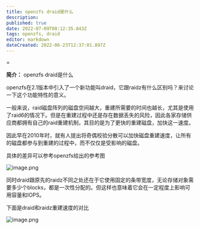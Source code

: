 ```yaml
---
title: openzfs draid是什么
description: 
published: true
date: 2022-07-09T08:12:35.843Z
tags: openzfs, draid
editor: markdown
dateCreated: 2022-06-23T12:37:01.897Z
---
```


=

**简介：** openzfs draid是什么

openzfs在2.1版本中引入了一个新功能叫draid，它跟raidz有什么区别吗？来讨论一下这个功能特性的意义。

一般来说，raid磁盘阵列的磁盘空间越大，重建所需要的时间也越长，尤其是使用了raid6的情况下。但是在重建过程中还是存在数据丢失的风险，因此各家存储供应商都拥有自己的raid重建机制，其目的是为了更快的重建磁盘，加快这一速度。

因此早在2010年时，就有人提出将奇偶校验分散可以加快磁盘重建速度，让所有的磁盘都参与到重建的过程中，而不仅仅是受影响的磁盘。

具体的差异可以参考openzfs给出的参考图

![image.png](https://ucc.alicdn.com/pic/developer-ecology/b0abfec11a9f4446a0b0b46c79544505.png "image.png")

同时draid跟原先的raidz不同之处还在于它使用固定的条带宽度，无论存储对象需要多少个blocks，都是一次性分配的。但这样也意味着它会在一定程度上影响可用容量和IOPS。

下面是draid和raidz重建速度的对比

![image.png](https://ucc.alicdn.com/pic/developer-ecology/3d6f19933c6646bab7123031ced0d26c.png "image.png")
